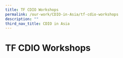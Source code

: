 ```yaml
---
title: TF CDIO Workshops
permalink: /our-work/CDIO-in-Asia/tf-cdio-workshops
description: ""
third_nav_title: CDIO in Asia
---
```

# TF CDIO Workshops